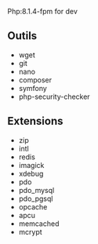 Php:8.1.4-fpm for dev

## Outils

- wget
- git
- nano
- composer
- symfony
- php-security-checker

## Extensions

- zip
- intl
- redis
- imagick
- xdebug
- pdo
- pdo_mysql
- pdo_pgsql
- opcache
- apcu
- memcached
- mcrypt
